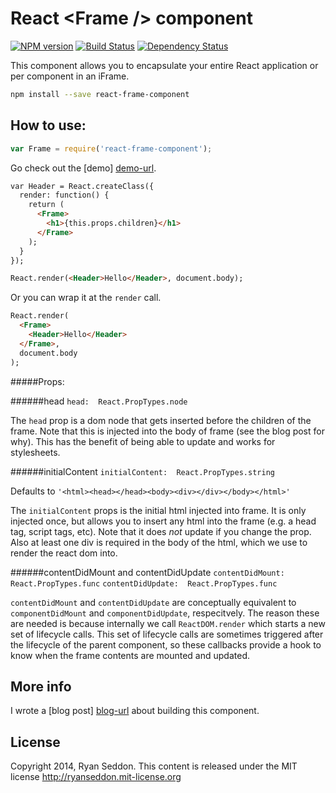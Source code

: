 # React &lt;Frame /> component

[![NPM version][npm-image]][npm-url] [![Build Status][travis-image]][travis-url] [![Dependency Status][depstat-image]][depstat-url]

This component allows you to encapsulate your entire React application or per component in an iFrame.

```bash
npm install --save react-frame-component
```

## How to use:

```js
var Frame = require('react-frame-component');
```

Go check out the [demo] [demo-url].

```html
var Header = React.createClass({
  render: function() {
    return (
      <Frame>
        <h1>{this.props.children}</h1>
      </Frame>
    );
  }
});

React.render(<Header>Hello</Header>, document.body);
```

Or you can wrap it at the `render` call.

```html
React.render(
  <Frame>
    <Header>Hello</Header>
  </Frame>,
  document.body
);
```

#####Props:

######head
`head:  React.PropTypes.node`

The `head` prop is a dom node that gets inserted before the children of the frame. Note that this is injected into the body of frame (see the blog post for why). This has the benefit of being able to update and works for stylesheets.

######initialContent
`initialContent:  React.PropTypes.string`

Defaults to `'<html><head></head><body><div></div></body></html>'`

The `initialContent` props is the initial html injected into frame. It is only injected once, but allows you to insert any html into the frame (e.g. a head tag, script tags, etc). Note that it does *not* update if you change the prop. Also at least one div is required in the body of the html, which we use to render the react dom into.

######contentDidMount and contentDidUpdate
`contentDidMount:  React.PropTypes.func`
`contentDidUpdate:  React.PropTypes.func`

`contentDidMount` and `contentDidUpdate` are conceptually equivalent to
`componentDidMount` and `componentDidUpdate`, respecitvely. The reason these are
needed is because internally we call `ReactDOM.render` which starts a new set of
lifecycle calls. This set of lifecycle calls are sometimes triggered after the
lifecycle of the parent component, so these callbacks provide a hook to know
when the frame contents are mounted and updated.

## More info

I wrote a [blog post] [blog-url] about building this component.

## License

Copyright 2014, Ryan Seddon.
This content is released under the MIT license http://ryanseddon.mit-license.org

[npm-url]: https://npmjs.org/package/react-frame-component
[npm-image]: https://badge.fury.io/js/react-frame-component.png

[travis-url]: http://travis-ci.org/ryanseddon/react-frame-component
[travis-image]: https://secure.travis-ci.org/ryanseddon/react-frame-component.png?branch=master

[depstat-url]: https://david-dm.org/ryanseddon/react-frame-component
[depstat-image]: https://david-dm.org/ryanseddon/react-frame-component.png

[demo-url]: http://ryanseddon.github.io/react-frame-component/
[blog-url]: http://developer.zendesk.com/blog/2014/05/13/rendering-to-iframes-in-react/

